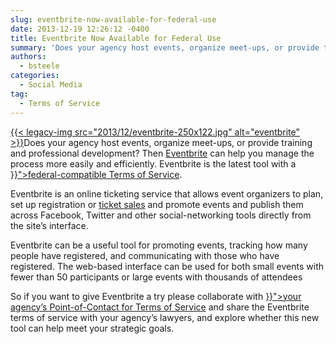 ```yaml
---
slug: eventbrite-now-available-for-federal-use
date: 2013-12-19 12:26:12 -0400
title: Eventbrite Now Available for Federal Use
summary: 'Does your agency host events, organize meet-ups, or provide training and professional development?  Then Eventbrite can help you manage the process more easily and efficiently. Eventbrite is the latest tool with a federal-compatible Terms of Service. Eventbrite is an online ticketing service that allows event organizers to plan, set up registration or ticket sales'
authors:
  - bsteele
categories:
  - Social Media
tag:
  - Terms of Service
---
```


<p dir="ltr">
  <a href="https://s3.amazonaws.com/digitalgov/_legacy-img/2013/12/eventbrite.jpg">{{< legacy-img src="2013/12/eventbrite-250x122.jpg" alt="eventbrite" >}}</a>Does your agency host events, organize meet-ups, or provide training and professional development?  Then <a href="http://www.eventbrite.com/" target="_blank">Eventbrite</a> can help you manage the process more easily and efficiently. Eventbrite is the latest tool with a <a href="{{< link "negotiated-terms-of-service-agreements.md" >}}">federal-compatible Terms of Service</a>.
</p>

<p dir="ltr">
  Eventbrite is an online ticketing service that allows event organizers to plan, set up registration or <a href="https://www.eventbrite.com/l/sell-tickets/">ticket sales</a> and promote events and publish them across Facebook, Twitter and other social-networking tools directly from the site’s interface.
</p>

<p dir="ltr">
  Eventbrite can be a useful tool for promoting events, tracking how many people have registered,  and communicating with those who have registered. The web-based interface can be used for both small events with fewer than 50 participants or large events with thousands of attendees
</p>

<p dir="ltr">
  So if you want to give Eventbrite a try please collaborate with  <a href="{{< link "agency-points-of-contact-for-federal-compatible-terms-of-service-agreements.md" >}}">your agency’s Point-of-Contact for Terms of Service</a>  and share the Eventbrite terms of service with your agency’s lawyers, and explore whether this new tool can help meet your strategic goals.
</p>

<p dir="ltr">